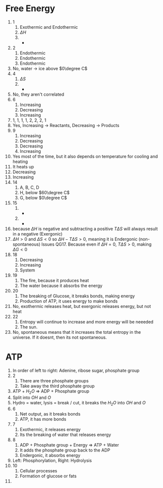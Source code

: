 # Free Energy
1. 1
	1. Exothermic and Endothermic
	2. $\Delta H$
	3. -
2. 2
	1. Endothermic
	2. Endothermic
	3. Endothermic
3. No, water -> ice above $0\degree C$ 
4. 4
	1. $\Delta S$
	2. +
5. No, they aren't correlated
6. 6
	1. Increasing
	2. Decreasing
	3. Increasing
7. 1, 1, 1, 1, 2, 2, 2, 1
8. Yes, Increasing -> Reactants, Decreasing -> Products
9. 9
	1. Increasing
	2. Decreasing
	3. Decreasing
	4. Increasing
10. Yes most of the time, but it also depends on temperature for cooling and heating
11. It heats up
12. Decreasing
13. Increasing
14. 14
	1. A, B, C, D
	2. H, below $60\degree C$
	3. G, below $0\degree C$
15. 15
	1. -
	2. +
16. because $\Delta H$ is negative and subtracting a positive $T\Delta S$ will always result in a negative (Exergonic)
17. $\Delta H > 0$ and $\Delta S < 0$ so $\Delta H - T\Delta S > 0$, meaning it is Endergonic (non-spontaneous)
 Issues QG17. Because even if $\Delta H = 0$, $T\Delta S > 0$, making $\Delta G < 0$ 
18. 18
	1. Decreasing
	2. Increasing
	3. System
19. 19
	1. The fire, because it produces heat
	2. The water because it absorbs the energy
20. 20
	1. The breaking of Glucose, it breaks bonds, making energy
	2. Production of ATP, it uses energy to make bonds
21. No, exothermic releases heat, but exergonic releases energy, but not heat
22. 22
	1. Entropy will continue to increase and more energy will be neeeded
	2. The sun.
23. No, spontaneous means that it increases the total entropy in the universe. If it doesnt, then its not spontaneous. 

# ATP
1. In order of left to right: Adenine, ribose sugar, phosphate group
2. 2
	1. There are three phosphate groups
	2. Take away the third phosphate group
3. ATP + $H_2O$ => ADP + Phosphate group
4. Split into $OH$ and $O$
5. Hydro = water, lysis = break / cut, it breaks the $H_2O$ into $OH$ and $O$
6. 6
	1. Net output, as it breaks bonds
	2. ATP, it has more bonds
7. 7
	1. Exothermic, it releases energy
	2. Its the breaking of water that releases energy
8. 8
	1. ADP + Phosphate group + Energy => ATP + Water
	2. It adds the phosphate group back to the ADP
	3. Endergonic, it absorbs energy
9. Left: Phosphorylation, Right: Hydrolysis
10. 10
	1. Cellular processes
	2. Formation of glucose or fats
11. 